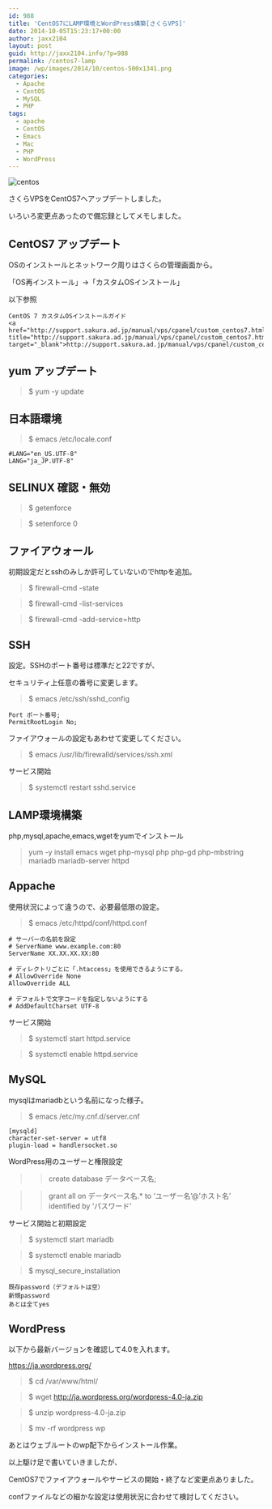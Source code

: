```yaml
---
id: 988
title: 'CentOS7にLAMP環境とWordPress構築[さくらVPS]'
date: 2014-10-05T15:23:17+00:00
author: jaxx2104
layout: post
guid: http://jaxx2104.info/?p=988
permalink: /centos7-lamp
image: /wp/images/2014/10/centos-500x1341.png
categories:
  - Apache
  - CentOS
  - MySQL
  - PHP
tags:
  - apache
  - CentOS
  - Emacs
  - Mac
  - PHP
  - WordPress
---
```

<img src="/images/2014/10/centos-500x134.png" alt="centos" class="img-rounded img-responsive size-large wp-image-1008" srcset="/images/2014/10/centos-500x134.png 500w, /images/2014/10/centos-300x80.png 300w, /images/2014/10/centos.png 1340w" sizes="(max-width: 500px) 100vw, 500px" />


さくらVPSをCentOS7へアップデートしました。

いろいろ変更点あったので備忘録としてメモしました。

## CentOS7 アップデート

OSのインストールとネットワーク周りはさくらの管理画面から。

「OS再インストール」->「カスタムOSインストール」

<!--more-->

以下参照

```
CentOS 7 カスタムOSインストールガイド
<a href="http://support.sakura.ad.jp/manual/vps/cpanel/custom_centos7.html" title="http://support.sakura.ad.jp/manual/vps/cpanel/custom_centos7.html" target="_blank">http://support.sakura.ad.jp/manual/vps/cpanel/custom_centos7.html</a>
```



## yum アップデート

> $ yum -y update

## 日本語環境

> $ emacs /etc/locale.conf

```
#LANG="en_US.UTF-8"
LANG="ja_JP.UTF-8"
```

## SELINUX 確認・無効

> $ getenforce

> $ setenforce 0

## ファイアウォール

初期設定だとsshのみしか許可していないのでhttpを追加。

> $ firewall-cmd -state

> $ firewall-cmd -list-services

> $ firewall-cmd -add-service=http

## SSH

設定。SSHのポート番号は標準だと22ですが、

セキュリティ上任意の番号に変更します。

> $ emacs /etc/ssh/sshd_config

```
Port ポート番号;
PermitRootLogin No;
```

ファイアウォールの設定もあわせて変更してください。

> $ emacs /usr/lib/firewalld/services/ssh.xml

サービス開始

> $ systemctl restart sshd.service

## LAMP環境構築

php,mysql,apache,emacs,wgetをyumでインストール

> yum -y install emacs wget php-mysql php php-gd php-mbstring mariadb mariadb-server httpd

## Appache

使用状況によって違うので、必要最低限の設定。

> $ emacs /etc/httpd/conf/httpd.conf

```
# サーバーの名前を設定
# ServerName www.example.com:80
ServerName XX.XX.XX.XX:80

# ディレクトリごとに「.htaccess」を使用できるようにする。
# AllowOverride None
AllowOverride ALL

# デフォルトで文字コードを指定しないようにする
# AddDefaultCharset UTF-8
```

サービス開始

> $ systemctl start httpd.service

> $ systemctl enable httpd.service

## MySQL

mysqlはmariadbという名前になった様子。

> $ emacs /etc/my.cnf.d/server.cnf

```
[mysqld]
character-set-server = utf8
plugin-load = handlersocket.so
```

WordPress用のユーザーと権限設定

> > create database データベース名;

> > grant all on データベース名.* to &#8216;ユーザー名&#8217;@&#8217;ホスト名&#8217; identified by &#8216;パスワード&#8217;

サービス開始と初期設定

> $ systemctl start mariadb

> $ systemctl enable mariadb

> $ mysql\_secure\_installation

```
既存password（デフォルトは空）
新規password
あとは全てyes
```

## WordPress

以下から最新バージョンを確認して4.0を入れます。

<a href="https://ja.wordpress.org/" title="https://ja.wordpress.org/" target="_blank">https://ja.wordpress.org/</a>

> $ cd /var/www/html/

> $ wget http://ja.wordpress.org/wordpress-4.0-ja.zip

> $ unzip wordpress-4.0-ja.zip

> $ mv -rf wordpress wp

あとはウェブルートのwp配下からインストール作業。

以上駆け足で書いていきましたが、

CentOS7でファイアウォールやサービスの開始・終了など変更点ありました。

confファイルなどの細かな設定は使用状況に合わせて検討してください。
